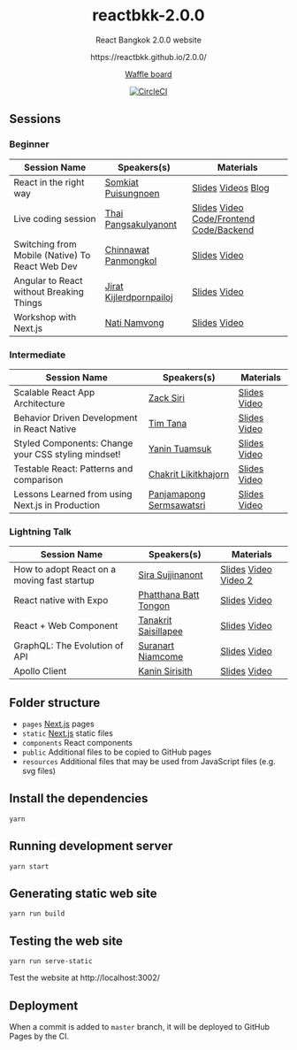 <h1 align="center">reactbkk-2.0.0</h1>

<p align="center">React Bangkok 2.0.0 website</p>

<p align="center">https://reactbkk.github.io/2.0.0/</p>

<p align="center"><a href="https://waffle.io/reactbkk/2.0.0">Waffle board</a></p>

<p align="center"><a href="https://circleci.com/gh/reactbkk/2.0.0/tree/master"><img src="https://circleci.com/gh/reactbkk/2.0.0/tree/master.svg?style=svg" alt="CircleCI" /></a></p>

## Sessions
### Beginner
| Session Name | Speakers(s) | Materials
| --- | --- | --- |
| React in the right way | [Somkiat Puisungnoen](https://www.facebook.com/somkiatspns) |  [Slides](https://www.slideshare.net/mobile/up1/react-in-the-right-way) [Videos](https://www.youtube.com/watch?v=nYfdpmsKWlc&list=PLxIUSORh0EQOdSv_je3Fhy8lmY0g1TG3u&index=1) [Blog](http://www.somkiat.cc/react-in-the-right-at-reactbkk/) |
| Live coding session | [Thai Pangsakulyanont](https://www.facebook.com/dtinth) | [Slides](https://drive.google.com/open?id=0B1-6buxHI5CFS004LWIwNXl2eUE) [Video](https://www.youtube.com/watch?v=u5mpnKYhfUE&list=PLxIUSORh0EQOdSv_je3Fhy8lmY0g1TG3u&index=3) [Code/Frontend](https://github.com/dtinth/reactbkk-tweets-frontend) [Code/Backend](https://github.com/dtinth/reactbkk-tweets-backend) |
| Switching from Mobile (Native) To React Web Dev | [Chinnawat Panmongkol](https://www.facebook.com/chinnawat.panmongkol) | [Slides](https://docs.google.com/presentation/d/17aht3Oc1us483_88UUB9yL0uGVDjl3gwLUZkuhK1ncM/edit#slide=id.g152861241c_0_11) [Video](https://www.youtube.com/watch?v=V9WO6hcPDGM&list=PLxIUSORh0EQOdSv_je3Fhy8lmY0g1TG3u&index=10) |
| Angular to React without Breaking Things | [Jirat Kijlerdpornpailoj](https://www.facebook.com/imn3tr) | [Slides](https://drive.google.com/open?id=0B1-6buxHI5CFNkxFMGNqNHp2YzA) [Video](https://www.youtube.com/watch?v=MTP2kHEtG-o&list=PLxIUSORh0EQOdSv_je3Fhy8lmY0g1TG3u&index=12) |
| Workshop with Next.js | [Nati Namvong](https://www.facebook.com/nati.namvong?fref=gs&dti=873530022667755&hc_location=group) | [Slides](http://slides.com/natinamvong/nextjs) [Video](https://www.youtube.com/watch?v=IokohzM1_Gs&list=PLxIUSORh0EQOdSv_je3Fhy8lmY0g1TG3u&index=14)

### Intermediate
| Session Name | Speakers(s) | Materials
| --- | --- | --- |
| Scalable React App Architecture | [Zack Siri](https://www.facebook.com/zacksiri) | [Slides](https://www.slideshare.net/artellectual/react-bkk-scalable-application-architecture) [Video](https://www.youtube.com/watch?v=HMR6setslF0&list=PLxIUSORh0EQOdSv_je3Fhy8lmY0g1TG3u&index=2)
| Behavior Driven Development in React Native | [Tim Tana](https://www.facebook.com/tanakorn.numrubporn) | [Slides](https://drive.google.com/open?id=0B1-6buxHI5CFMVZVUWNWdk9nRjg) [Video](https://www.youtube.com/watch?v=ppA_u-y9PAU&list=PLxIUSORh0EQOdSv_je3Fhy8lmY0g1TG3u&index=4) |
| Styled Components: Change your CSS styling mindset! | [Yanin Tuamsuk](https://www.facebook.com/khame.yanawaro) | [Slides](https://yanawaro.github.io/reactbkk2.0.0/) [Video](https://www.youtube.com/watch?v=f-RdM4J9OxQ&list=PLxIUSORh0EQOdSv_je3Fhy8lmY0g1TG3u&index=11)
|  Testable React: Patterns and comparison | [Chakrit Likitkhajorn](https://www.facebook.com/chakrit.likitkhajorn) | [Slides](https://drive.google.com/open?id=0B1-6buxHI5CFVFY4MjlCWFN0ZjQ) [Video](https://www.youtube.com/watch?v=Y4b9-oMSCyc&list=PLxIUSORh0EQOdSv_je3Fhy8lmY0g1TG3u&index=13)
| Lessons Learned from using Next.js in Production | [Panjamapong Sermsawatsri](https://www.facebook.com/panjmp) | [Slides](https://www.slideshare.net/PanjamapongSermsawat/lessons-learned-from-using-nextjs-in-production) [Video](https://www.youtube.com/watch?v=PxvLld67B-w&list=PLxIUSORh0EQOdSv_je3Fhy8lmY0g1TG3u&index=15)

### Lightning Talk 
| Session Name | Speakers(s) | Materials
| --- | --- | --- |
| How to adopt React on a moving fast startup | [Sira Sujjinanont](https://www.facebook.com/huntny) | [Slides](https://www.slideshare.net/huntny/how-to-adopt-react-for-moving-fast-startup) [Video](https://www.youtube.com/watch?v=ZvRQtS3mLDY&feature=youtu.be) [Video 2](https://www.youtube.com/watch?v=goi2MY1T2YM&list=PLxIUSORh0EQOdSv_je3Fhy8lmY0g1TG3u&index=5)
| React native with Expo | [Phatthana Batt Tongon](https://www.facebook.com/phatthanabatt) | [Slides](https://drive.google.com/file/d/0B-GAWb3Mw7DkVEFFUDdzT2E0TlU/view?usp=sharing) [Video](https://www.youtube.com/watch?v=Lby-nKScphE&list=PLxIUSORh0EQOdSv_je3Fhy8lmY0g1TG3u&index=6)
| React + Web Component | [Tanakrit Saisillapee](https://www.facebook.com/zixsma) | [Slides](https://drive.google.com/open?id=0B1-6buxHI5CFY2FlNUJubUcybmM) [Video](https://www.youtube.com/watch?v=C5MXqJxGdko&list=PLxIUSORh0EQOdSv_je3Fhy8lmY0g1TG3u&index=7)
| GraphQL: The Evolution of API | [Suranart Niamcome](https://www.facebook.com/suranart.niamcome) | [Slides](https://docs.google.com/presentation/d/1tYaj9XUyWdCzp31D1CLGqm0hlGhU5eJY0A4XbdmbBNc/edit) [Video](https://www.youtube.com/watch?v=BUB3s-A23BI&list=PLxIUSORh0EQOdSv_je3Fhy8lmY0g1TG3u&index=8)
| Apollo Client | [Kanin Sirisith](https://www.facebook.com/kanin.sirisith) | [Slides](https://drive.google.com/open?id=0B1-6buxHI5CFci11cnRjeDhOSW8) [Video](https://www.youtube.com/watch?v=5vxomBZhqZM&list=PLxIUSORh0EQOdSv_je3Fhy8lmY0g1TG3u&index=9)

## Folder structure

- `pages` [Next.js][] pages
- `static` [Next.js] static files
- `components` React components
- `public` Additional files to be copied to GitHub pages
- `resources` Additional files that may be used from JavaScript files (e.g. svg files)

[Next.js]: https://github.com/zeit/next.js

## Install the dependencies
```
yarn
```

## Running development server
```
yarn start
```

## Generating static web site
```
yarn run build
```

## Testing the web site
```
yarn run serve-static
```

Test the website at http://localhost:3002/

## Deployment
When a commit is added to `master` branch, it will be deployed to GitHub Pages by the CI.
